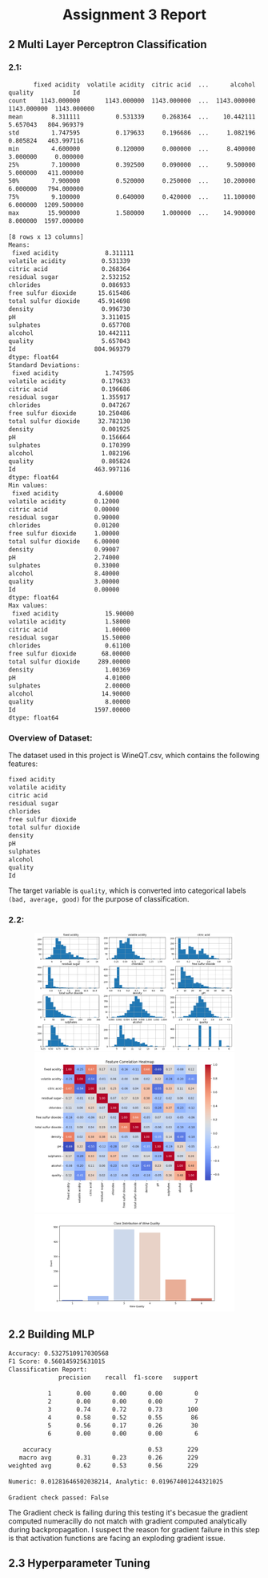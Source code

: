 <center>

# **Assignment 3 Report**

</center>

## 2 Multi Layer Perceptron Classification

### **2.1**:
```
       fixed acidity  volatile acidity  citric acid  ...      alcohol      quality           Id
count    1143.000000       1143.000000  1143.000000  ...  1143.000000  1143.000000  1143.000000
mean        8.311111          0.531339     0.268364  ...    10.442111     5.657043   804.969379
std         1.747595          0.179633     0.196686  ...     1.082196     0.805824   463.997116
min         4.600000          0.120000     0.000000  ...     8.400000     3.000000     0.000000
25%         7.100000          0.392500     0.090000  ...     9.500000     5.000000   411.000000
50%         7.900000          0.520000     0.250000  ...    10.200000     6.000000   794.000000
75%         9.100000          0.640000     0.420000  ...    11.100000     6.000000  1209.500000
max        15.900000          1.580000     1.000000  ...    14.900000     8.000000  1597.000000

[8 rows x 13 columns]
Means:
 fixed acidity             8.311111
volatile acidity          0.531339
citric acid               0.268364
residual sugar            2.532152
chlorides                 0.086933
free sulfur dioxide      15.615486
total sulfur dioxide     45.914698
density                   0.996730
pH                        3.311015
sulphates                 0.657708
alcohol                  10.442111
quality                   5.657043
Id                      804.969379
dtype: float64
Standard Deviations:
 fixed acidity             1.747595
volatile acidity          0.179633
citric acid               0.196686
residual sugar            1.355917
chlorides                 0.047267
free sulfur dioxide      10.250486
total sulfur dioxide     32.782130
density                   0.001925
pH                        0.156664
sulphates                 0.170399
alcohol                   1.082196
quality                   0.805824
Id                      463.997116
dtype: float64
Min values:
 fixed acidity           4.60000
volatile acidity        0.12000
citric acid             0.00000
residual sugar          0.90000
chlorides               0.01200
free sulfur dioxide     1.00000
total sulfur dioxide    6.00000
density                 0.99007
pH                      2.74000
sulphates               0.33000
alcohol                 8.40000
quality                 3.00000
Id                      0.00000
dtype: float64
Max values:
 fixed acidity             15.90000
volatile acidity           1.58000
citric acid                1.00000
residual sugar            15.50000
chlorides                  0.61100
free sulfur dioxide       68.00000
total sulfur dioxide     289.00000
density                    1.00369
pH                         4.01000
sulphates                  2.00000
alcohol                   14.90000
quality                    8.00000
Id                      1597.00000
dtype: float64
```
### Overview of Dataset:
The dataset used in this project is WineQT.csv, which contains the following features:
```
fixed acidity
volatile acidity
citric acid
residual sugar
chlorides
free sulfur dioxide
total sulfur dioxide
density
pH
sulphates
alcohol
quality
Id
```
The target variable is `quality`, which is converted into categorical labels `(bad, average, good)` for the purpose of classification.

### **2.2**:
<center>

<img src="../3/figures/WineQT_analysis.png" alt="histogram" width = 400>

<img src="../3/figures/WineQT_heatmap.png" alt="heatmap" width = 400>

<img src="../3/figures/WineQT_Quality.png" alt="Quality" width = 400>

</center>

## 2.2 Building MLP
```
Accuracy: 0.5327510917030568
F1 Score: 0.560145925631015
Classification Report:
              precision    recall  f1-score   support

           1       0.00      0.00      0.00         0
           2       0.00      0.00      0.00         7
           3       0.74      0.72      0.73       100
           4       0.58      0.52      0.55        86
           5       0.56      0.17      0.26        30
           6       0.00      0.00      0.00         6

    accuracy                           0.53       229
   macro avg       0.31      0.23      0.26       229
weighted avg       0.62      0.53      0.56       229

Numeric: 0.01281646502038214, Analytic: 0.019674001244321025

Gradient check passed: False
```
The Gradient check is failing during this testing it's becasue the gradient computed numeracilly do not match with gradient computed analytically during backpropagation. I suspect the reason for gradient failure in this step is that activation functions are facing an exploding gradient issue.

## 2.3 Hyperparameter Tuning